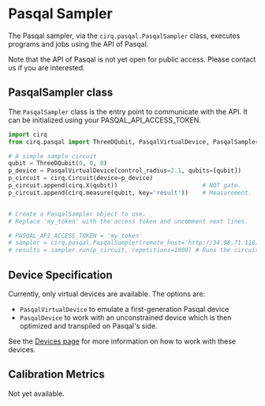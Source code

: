 # Pasqal Sampler

The Pasqal sampler, via the `cirq.pasqal.PasqalSampler` class, executes programs and jobs using the
API of Pasqal.

Note that the API of Pasqal is not yet open for public access. Please contact us if you are
interested.

## PasqalSampler class

The `PasqalSampler` class is the entry point to communicate with the API. It can be initialized
using your PASQAL_API_ACCESS_TOKEN.


```python
import cirq
from cirq.pasqal import ThreeDQubit, PasqalVirtualDevice, PasqalSampler

# A simple sample circuit
qubit = ThreeDQubit(0, 0, 0)
p_device = PasqalVirtualDevice(control_radius=2.1, qubits=[qubit])
p_circuit = cirq.Circuit(device=p_device)
p_circuit.append(cirq.X(qubit))                        # NOT gate.
p_circuit.append(cirq.measure(qubit, key='result'))    # Measurement.


# Create a PasqalSampler object to use.
# Replace 'my_token' with the access token and uncomment next lines.

# PASQAL_API_ACCESS_TOKEN = 'my_token'
# sampler = cirq.pasqal.PasqalSampler(remote_host='http://34.98.71.118/v0/pasqal', access_token=PASQAL_API_ACCESS_TOKEN)
# results = sampler.run(p_circuit, repetitions=1000) # Runs the circuit and returns the results in a 'TrialResult'
```

## Device Specification

Currently, only virtual devices are available. The options are:
 * `PasqalVirtualDevice` to emulate a first-generation Pasqal device
 * `PasqalDevice` to work with an unconstrained device which is then optimized and transpiled on Pasqal's side. 
 
 See the [Devices page](devices.md) for more information on how to work with these devices.

## Calibration Metrics

Not yet available.
